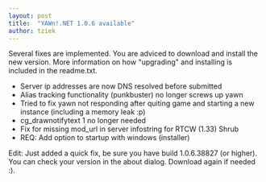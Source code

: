 ```yaml
---
layout: post
title:  "YAWn!.NET 1.0.6 available"
author: tziek
---
```


Several fixes are implemented. You are adviced to download and install the new version. More information on how "upgrading" and installing is included in the readme.txt. 

- Server ip addresses are now DNS resolved before submitted 
- Alias tracking functionality (punkbuster) no longer screws up yawn 
- Tried to fix yawn not responding after quiting game and starting a new instance (including a memory leak :p) 
- cg_drawnotifytext 1 no longer needed 
- Fix for missing mod_url in server infostring for RTCW (1.33) Shrub 
- REQ: Add option to startup with windows (installer) 

Edit: 
Just added a quick fix, be sure you have build 1.0.6.38827 (or higher). You can check your version in the about dialog. Download again if needed :).